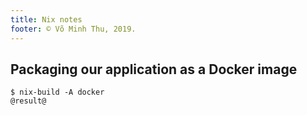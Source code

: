 ```yaml
---
title: Nix notes
footer: © Võ Minh Thu, 2019.
---
```



## Packaging our application as a Docker image

```
$ nix-build -A docker
@result@
```
